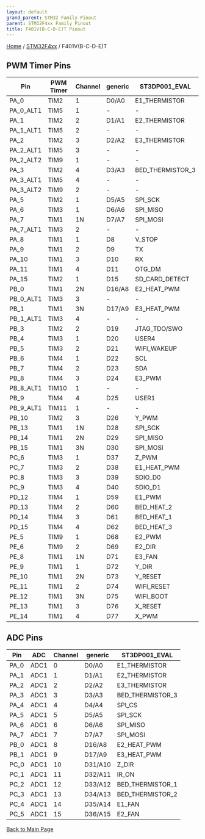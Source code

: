 ```yaml
---
layout: default
grand_parent: STM32 Family Pinout
parent: STM32F4xx Family Pinout
title: F401V(B-C-D-E)T Pinout
---
```


[Home](../../index.md) / [STM32F4xx](../index.md) / F401V(B-C-D-E)T

## PWM Timer Pins

| Pin | PWM Timer | Channel | generic | ST3DP001_EVAL |
| --- | --- | --- | --- | --- |
| PA_0 | TIM2 | 1 | D0/A0 | E1_THERMISTOR |
| PA_0_ALT1 | TIM5 | 1 | - | - |
| PA_1 | TIM2 | 2 | D1/A1 | E2_THERMISTOR |
| PA_1_ALT1 | TIM5 | 2 | - | - |
| PA_2 | TIM2 | 3 | D2/A2 | E3_THERMISTOR |
| PA_2_ALT1 | TIM5 | 3 | - | - |
| PA_2_ALT2 | TIM9 | 1 | - | - |
| PA_3 | TIM2 | 4 | D3/A3 | BED_THERMISTOR_3 |
| PA_3_ALT1 | TIM5 | 4 | - | - |
| PA_3_ALT2 | TIM9 | 2 | - | - |
| PA_5 | TIM2 | 1 | D5/A5 | SPI_SCK |
| PA_6 | TIM3 | 1 | D6/A6 | SPI_MISO |
| PA_7 | TIM1 | 1N | D7/A7 | SPI_MOSI |
| PA_7_ALT1 | TIM3 | 2 | - | - |
| PA_8 | TIM1 | 1 | D8 | V_STOP |
| PA_9 | TIM1 | 2 | D9 | TX |
| PA_10 | TIM1 | 3 | D10 | RX |
| PA_11 | TIM1 | 4 | D11 | OTG_DM |
| PA_15 | TIM2 | 1 | D15 | SD_CARD_DETECT |
| PB_0 | TIM1 | 2N | D16/A8 | E2_HEAT_PWM |
| PB_0_ALT1 | TIM3 | 3 | - | - |
| PB_1 | TIM1 | 3N | D17/A9 | E3_HEAT_PWM |
| PB_1_ALT1 | TIM3 | 4 | - | - |
| PB_3 | TIM2 | 2 | D19 | JTAG_TDO/SWO |
| PB_4 | TIM3 | 1 | D20 | USER4 |
| PB_5 | TIM3 | 2 | D21 | WIFI_WAKEUP |
| PB_6 | TIM4 | 1 | D22 | SCL |
| PB_7 | TIM4 | 2 | D23 | SDA |
| PB_8 | TIM4 | 3 | D24 | E3_PWM |
| PB_8_ALT1 | TIM10 | 1 | - | - |
| PB_9 | TIM4 | 4 | D25 | USER1 |
| PB_9_ALT1 | TIM11 | 1 | - | - |
| PB_10 | TIM2 | 3 | D26 | Y_PWM |
| PB_13 | TIM1 | 1N | D28 | SPI_SCK |
| PB_14 | TIM1 | 2N | D29 | SPI_MISO |
| PB_15 | TIM1 | 3N | D30 | SPI_MOSI |
| PC_6 | TIM3 | 1 | D37 | Z_PWM |
| PC_7 | TIM3 | 2 | D38 | E1_HEAT_PWM |
| PC_8 | TIM3 | 3 | D39 | SDIO_D0 |
| PC_9 | TIM3 | 4 | D40 | SDIO_D1 |
| PD_12 | TIM4 | 1 | D59 | E1_PWM |
| PD_13 | TIM4 | 2 | D60 | BED_HEAT_2 |
| PD_14 | TIM4 | 3 | D61 | BED_HEAT_1 |
| PD_15 | TIM4 | 4 | D62 | BED_HEAT_3 |
| PE_5 | TIM9 | 1 | D68 | E2_PWM |
| PE_6 | TIM9 | 2 | D69 | E2_DIR |
| PE_8 | TIM1 | 1N | D71 | E3_FAN |
| PE_9 | TIM1 | 1 | D72 | Y_DIR |
| PE_10 | TIM1 | 2N | D73 | Y_RESET |
| PE_11 | TIM1 | 2 | D74 | WIFI_RESET |
| PE_12 | TIM1 | 3N | D75 | WIFI_BOOT |
| PE_13 | TIM1 | 3 | D76 | X_RESET |
| PE_14 | TIM1 | 4 | D77 | X_PWM |


## ADC Pins

| Pin | ADC | Channel | generic | ST3DP001_EVAL |
| --- | --- | --- | --- | --- |
| PA_0 | ADC1 | 0 | D0/A0 | E1_THERMISTOR |
| PA_1 | ADC1 | 1 | D1/A1 | E2_THERMISTOR |
| PA_2 | ADC1 | 2 | D2/A2 | E3_THERMISTOR |
| PA_3 | ADC1 | 3 | D3/A3 | BED_THERMISTOR_3 |
| PA_4 | ADC1 | 4 | D4/A4 | SPI_CS |
| PA_5 | ADC1 | 5 | D5/A5 | SPI_SCK |
| PA_6 | ADC1 | 6 | D6/A6 | SPI_MISO |
| PA_7 | ADC1 | 7 | D7/A7 | SPI_MOSI |
| PB_0 | ADC1 | 8 | D16/A8 | E2_HEAT_PWM |
| PB_1 | ADC1 | 9 | D17/A9 | E3_HEAT_PWM |
| PC_0 | ADC1 | 10 | D31/A10 | Z_DIR |
| PC_1 | ADC1 | 11 | D32/A11 | IR_ON |
| PC_2 | ADC1 | 12 | D33/A12 | BED_THERMISTOR_1 |
| PC_3 | ADC1 | 13 | D34/A13 | BED_THERMISTOR_2 |
| PC_4 | ADC1 | 14 | D35/A14 | E1_FAN |
| PC_5 | ADC1 | 15 | D36/A15 | E2_FAN |


[Back to Main Page](../../index.md)